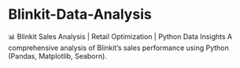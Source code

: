 # Blinkit-Data-Analysis
📊 Blinkit Sales Analysis | Retail Optimization | Python Data Insights  A comprehensive analysis of Blinkit’s sales performance using Python (Pandas, Matplotlib, Seaborn).
